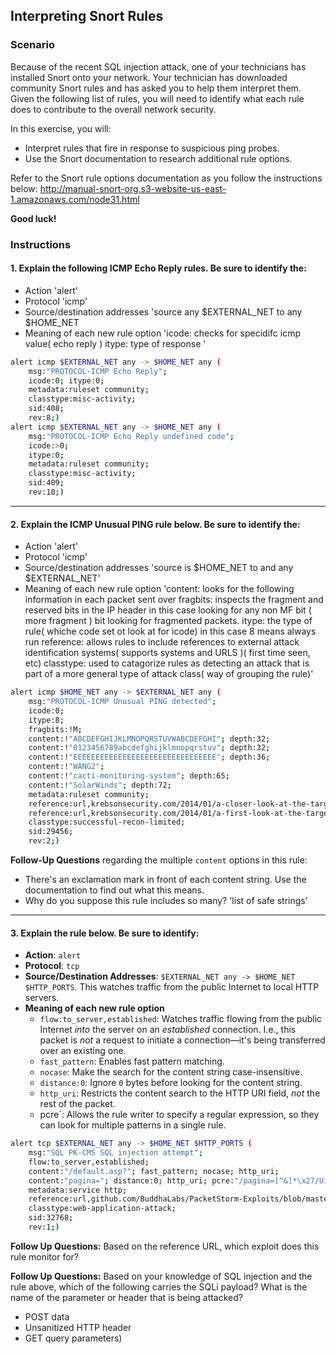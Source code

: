 ## Interpreting Snort Rules

### Scenario

Because of the recent SQL injection attack, one of your technicians has installed Snort onto your network. Your technician has downloaded community Snort rules and has asked you to help them interpret them. Given the following list of rules, you will need to identify what each rule does to contribute to the overall network security. 

In this exercise, you will:

- Interpret rules that fire in response to suspicious ping probes.
- Use the Snort documentation to research additional rule options.

Refer to the Snort rule options documentation as you follow the instructions below: <http://manual-snort-org.s3-website-us-east-1.amazonaws.com/node31.html>

**Good luck!**

### Instructions

#### 1. Explain the following ICMP Echo Reply rules. Be sure to identify the:
- Action
  'alert'
- Protocol
  'icmp'
- Source/destination addresses
  'source any $EXTERNAL_NET to any $HOME_NET
- Meaning of each new rule option
  'icode: checks for specidifc icmp value( echo reply )
  itype: type of response '



```bash
alert icmp $EXTERNAL_NET any -> $HOME_NET any (
    msg:"PROTOCOL-ICMP Echo Reply"; 
    icode:0; itype:0; 
    metadata:ruleset community; 
    classtype:misc-activity; 
    sid:408; 
    rev:8;)
alert icmp $EXTERNAL_NET any -> $HOME_NET any (
    msg:"PROTOCOL-ICMP Echo Reply undefined code"; 
    icode:>0; 
    itype:0; 
    metadata:ruleset community; 
    classtype:misc-activity; 
    sid:409; 
    rev:10;)
```
---

#### 2. Explain the ICMP Unusual PING rule below. Be sure to identify the:
- Action
  'alert'
- Protocol
  'icmp'
- Source/destination addresses
  'source is $HOME_NET to and any $EXTERNAL_NET'
- Meaning of each new rule option
'content: looks for the following information in each packet sent over
fragbits: inspects the fragment and reserved bits in the IP header
  in this case looking for any non MF bit ( more fragment ) bit looking for fragmented packets.
itype: the type of rule( whiche code set ot look at for icode)
  in this case 8 means always run 
reference: allows rules to include references to external attack identification systems( supports systems and URLS )( first time seen, etc)
classtype: used to catagorize rules as detecting an attack that is part of a more general type of attack class( way of grouping the rule)'

```bash
alert icmp $HOME_NET any -> $EXTERNAL_NET any (
    msg:"PROTOCOL-ICMP Unusual PING detected"; 
    icode:0; 
    itype:8; 
    fragbits:!M; 
    content:!"ABCDEFGHIJKLMNOPQRSTUVWABCDEFGHI"; depth:32;
    content:!"0123456789abcdefghijklmnopqrstuv"; depth:32;
    content:!"EEEEEEEEEEEEEEEEEEEEEEEEEEEEEEEE"; depth:36;
    content:!"WANG2";
    content:!"cacti-monitoring-system"; depth:65;
    content:!"SolarWinds"; depth:72;
    metadata:ruleset community; 
    reference:url,krebsonsecurity.com/2014/01/a-closer-look-at-the-target-malware-part-ii/;
    reference:url,krebsonsecurity.com/2014/01/a-first-look-at-the-target-intrusion-malware/;
    classtype:successful-recon-limited;
    sid:29456;
    rev:2;)
```

**Follow-Up Questions** regarding the multiple `content` options in this rule:
  - There's an exclamation mark in front of each content string. Use the documentation to find out what this means.
  - Why do you suppose this rule includes so many?
    'list of safe strings'
---

#### 3. Explain the rule below. Be sure to identify:
   - **Action**: `alert`
   - **Protocol**: `tcp`
   - **Source/Destination Addresses**: `$EXTERNAL_NET any -> $HOME_NET $HTTP_PORTS`. This watches traffic from the public Internet to local HTTP servers.
   - **Meaning of each new rule option**
     - `flow:to_server,established`: Watches traffic flowing from the public Internet _into_ the server on an _established_ connection. I.e., this packet is _not_ a request to initiate a connection—it's being transferred over an existing one.
     - `fast_pattern`: Enables fast pattern matching.
     - `nocase`: Make the search for the content string case-insensitive.
     - `distance:0`: Ignore `0` bytes before looking for the content string.
     - `http_uri`: Restricts the content search to the HTTP URI field, _not_ the rest of the packet.
     - pcre`: Allows the rule writer to specify a regular expression, so they can look for multiple patterns in a single rule.


  ```bash
  alert tcp $EXTERNAL_NET any -> $HOME_NET $HTTP_PORTS (
      msg:"SQL PK-CMS SQL injection attempt"; 
      flow:to_server,established; 
      content:"/default.asp?"; fast_pattern; nocase; http_uri;
      content:"pagina="; distance:0; http_uri; pcre:"/pagina=[^&]*\x27/Ui";
      metadata:service http; 
      reference:url,github.com/BuddhaLabs/PacketStorm-Exploits/blob/master/1309-exploits/pkcms-sql.txt;
      classtype:web-application-attack;
      sid:32768;
      rev:1;)
  ```

**Follow Up Questions:** Based on the reference URL, which exploit does this rule monitor for?

**Follow Up Questions:** Based on your knowledge of SQL injection and the rule above, which of the following carries the SQLi payload? What is the name of the parameter or header that is being attacked?
  - POST data
  - Unsanitized HTTP header
  - GET query parameters)
